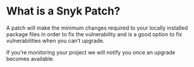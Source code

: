 # What is a Snyk Patch?

A patch will make the minimum changes required to your locally installed package files in order to fix the vulnerability and is a good option to fix vulnerabilities when you can’t upgrade. 

If you’re monitoring your project we will notify you once an upgrade becomes available.


